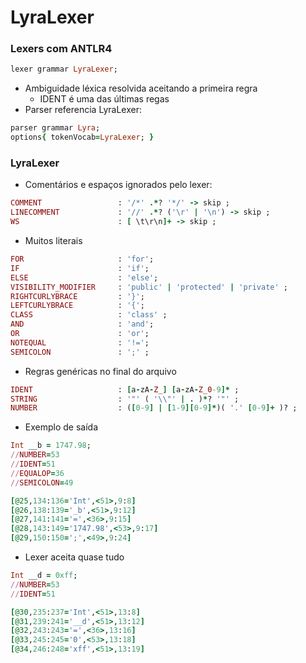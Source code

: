 # LyraLexer

### Lexers com ANTLR4
```ruby
lexer grammar LyraLexer;
```
- Ambiguidade léxica resolvida aceitando a primeira regra
  - IDENT é uma das últimas regas
- Parser referencia LyraLexer:
```ruby
parser grammar Lyra;
options{ tokenVocab=LyraLexer; }
```

### LyraLexer
- Comentários e espaços ignorados pelo lexer:
```ruby
COMMENT                 : '/*' .*? '*/' -> skip ;
LINECOMMENT             : '//' .*? ('\r' | '\n') -> skip ;
WS                      : [ \t\r\n]+ -> skip ;
```

- Muitos literais
```ruby
FOR                     : 'for';
IF                      : 'if';
ELSE                    : 'else';
VISIBILITY_MODIFIER     : 'public' | 'protected' | 'private' ;
RIGHTCURLYBRACE         : '}';
LEFTCURLYBRACE          : '{';
CLASS                   : 'class' ;
AND                     : 'and';
OR                      : 'or';
NOTEQUAL                : '!=';
SEMICOLON               : ';' ;
```

- Regras genéricas no final do arquivo
```ruby
IDENT                   : [a-zA-Z_] [a-zA-Z_0-9]* ;
STRING                  : '"' ( '\\"' | . )*? '"' ;
NUMBER                  : ([0-9] | [1-9][0-9]*)( '.' [0-9]+ )? ;
```

- Exemplo de saída
```ruby
Int __b = 1747.98;
//NUMBER=53
//IDENT=51
//EQUALOP=36
//SEMICOLON=49

[@25,134:136='Int',<51>,9:8]
[@26,138:139='_b',<51>,9:12]
[@27,141:141='=',<36>,9:15]
[@28,143:149='1747.98',<53>,9:17]
[@29,150:150=';',<49>,9:24]
```

- Lexer aceita quase tudo
```ruby
Int __d = 0xff;
//NUMBER=53
//IDENT=51

[@30,235:237='Int',<51>,13:8]
[@31,239:241='__d',<51>,13:12]
[@32,243:243='=',<36>,13:16]
[@33,245:245='0',<53>,13:18]
[@34,246:248='xff',<51>,13:19]
```
